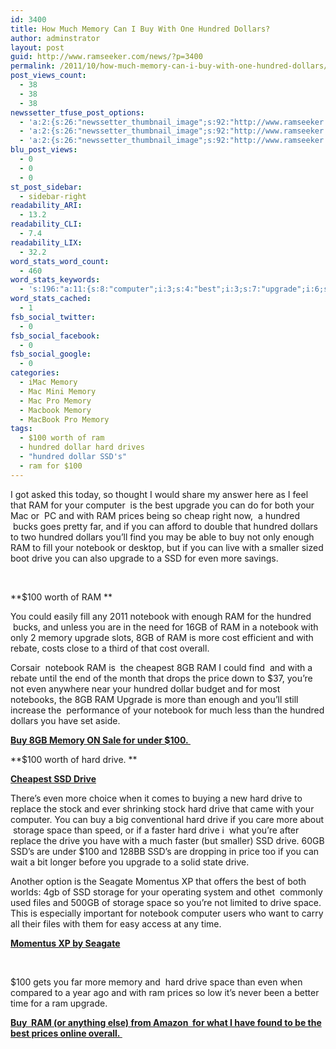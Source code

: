 ```yaml
---
id: 3400
title: How Much Memory Can I Buy With One Hundred Dollars?
author: adminstrator
layout: post
guid: http://www.ramseeker.com/news/?p=3400
permalink: /2011/10/how-much-memory-can-i-buy-with-one-hundred-dollars/
post_views_count:
  - 38
  - 38
  - 38
newssetter_tfuse_post_options:
  - 'a:2:{s:26:"newssetter_thumbnail_image";s:92:"http://www.ramseeker.com/wp-content/uploads/2011/10/Screen-Shot-2011-10-25-at-5.48.20-PM.png";s:24:"newssetter_disable_image";s:4:"true";}'
  - 'a:2:{s:26:"newssetter_thumbnail_image";s:92:"http://www.ramseeker.com/wp-content/uploads/2011/10/Screen-Shot-2011-10-25-at-5.48.20-PM.png";s:24:"newssetter_disable_image";s:4:"true";}'
  - 'a:2:{s:26:"newssetter_thumbnail_image";s:92:"http://www.ramseeker.com/wp-content/uploads/2011/10/Screen-Shot-2011-10-25-at-5.48.20-PM.png";s:24:"newssetter_disable_image";s:4:"true";}'
blu_post_views:
  - 0
  - 0
  - 0
st_post_sidebar:
  - sidebar-right
readability_ARI:
  - 13.2
readability_CLI:
  - 7.4
readability_LIX:
  - 32.2
word_stats_word_count:
  - 460
word_stats_keywords:
  - 's:196:"a:11:{s:8:"computer";i:3;s:4:"best";i:3;s:7:"upgrade";i:6;s:6:"prices";i:3;s:7:"dollars";i:3;s:8:"notebook";i:6;s:5:"drive";i:12;s:6:"memory";i:3;s:4:"hard";i:6;s:7:"storage";i:3;s:5:"space";i:4;}";'
word_stats_cached:
  - 1
fsb_social_twitter:
  - 0
fsb_social_facebook:
  - 0
fsb_social_google:
  - 0
categories:
  - iMac Memory
  - Mac Mini Memory
  - Mac Pro Memory
  - Macbook Memory
  - MacBook Pro Memory
tags:
  - $100 worth of ram
  - hundred dollar hard drives
  - "hundred dollar SSD's"
  - ram for $100
---
```

I got asked this today, so thought I would share my answer here as I feel that RAM for your computer  is the best upgrade you can do for both your Mac or  PC and with RAM prices being so cheap right now,  a hundred  bucks goes pretty far, and if you can afford to double that hundred dollars to two hundred dollars you&#8217;ll find you may be able to buy not only enough RAM to fill your notebook or desktop, but if you can live with a smaller sized boot drive you can also upgrade to a SSD for even more savings.

&nbsp;

**$100 worth of RAM **

You could easily fill any 2011 notebook with enough RAM for the hundred  bucks, and unless you are in the need for 16GB of RAM in a notebook with only 2 memory upgrade slots, 8GB of RAM is more cost efficient and with rebate, costs close to a third of that cost overall.

Corsair  notebook RAM is  the cheapest 8GB RAM I could find  and with a rebate until the end of the month that drops the price down to $37, you&#8217;re not even anywhere near your hundred dollar budget and for most notebooks, the 8GB RAM Upgrade is more than enough and you&#8217;ll still increase the  performance of your notebook for much less than the hundred dollars you have set aside.

**[Buy 8GB Memory ON Sale for under $100. ][1]**

**$100 worth of hard drive. **

**[Cheapest SSD Drive][2]**

There&#8217;s even more choice when it comes to buying a new hard drive to replace the stock and ever shrinking stock hard drive that came with your computer. You can buy a big conventional hard drive if you care more about  storage space than speed, or if a faster hard drive i  what you&#8217;re after replace the drive you have with a much faster (but smaller) SSD drive. 60GB SSD&#8217;s are under $100 and 128BB SSD&#8217;s are dropping in price too if you can wait a bit longer before you upgrade to a solid state drive.

Another option is the Seagate Momentus XP that offers the best of both worlds: 4gb of SSD storage for your operating system and othet  commonly used files and 500GB of storage space so you&#8217;re not limited to drive space. This is especially important for notebook computer users who want to carry all their files with them for easy access at any time.

[**Momentus XP by Seagate**][3]

&nbsp;

$100 gets you far more memory and  hard drive space than even when compared to a year ago and with ram prices so low it&#8217;s never been a better time for a ram upgrade.

**[Buy  RAM (or anything else) from Amazon  for what I have found to be the best prices online overall. ][1]**

&nbsp;

&nbsp;

&nbsp;

&nbsp;

&nbsp;

&nbsp;

 [1]: http://www.amazon.com/gp/product/B002YUF8ZG/ref=as_li_ss_tl?ie=UTF8&tag=ramseeker-20&linkCode=as2&camp=217145&creative=399369&creativeASIN=B002YUF8ZG
 [2]: http://www.amazon.com/gp/product/B003NE5JCE/ref=as_li_ss_tl?ie=UTF8&tag=ramseeker-20&linkCode=as2&camp=1789&creative=390957&creativeASIN=B003NE5JCE
 [3]: http://www.amazon.com/gp/product/B003NSBF32/ref=as_li_ss_tl?ie=UTF8&tag=ramseeker-20&linkCode=as2&camp=217145&creative=399369&creativeASIN=B003NSBF32
